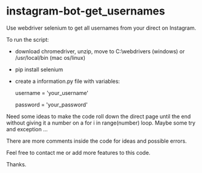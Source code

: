 # instagram-bot-get_usernames

Use webdriver selenium to get all usernames from your direct on Instagram.

To run the script:

 - download chromedriver, unzip, move to C:\webdrivers (windows) or /usr/local/bin (mac os/linux)
 - pip install selenium
 - create a information.py file with variables: 

      username = 'your_username'
      
      password = 'your_password'
      
Need some ideas to make the code roll down the direct page until the end without giving it a number on a for i in range(number) loop. 
Maybe some try and exception ... 

There are more comments inside the code for ideas and possible errors.  

Feel free to contact me or add more features to this code.  

Thanks.
